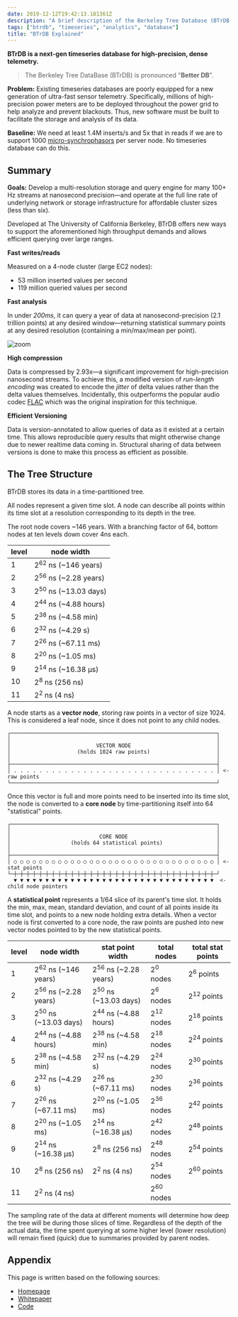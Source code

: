 ```yaml
---
date: 2019-12-12T19:42:13.181361Z
description: "A brief description of the Berkeley Tree Database (BTrDB)"
tags: ["btrdb", "timeseries", "analytics", "database"]
title: "BTrDB Explained"
---
```


**BTrDB is a next-gen timeseries database for high-precision, dense telemetry.**

> The Berkeley Tree DataBase (BTrDB) is pronounced "**Better DB**".

**Problem:** Existing timeseries databases are poorly equipped for a new generation of ultra-fast sensor telemetry. Specifically, millions of high-precision power meters are to be deployed throughout the power grid to help analyze and prevent blackouts. Thus, new software must be built to facilitate the storage and analysis of its data.

**Baseline:** We need at least 1.4M inserts/s and 5x that in reads if we are to support 1000 [micro-synchrophasors] per server node. No timeseries database can do this.

[micro-synchrophasors]:https://arxiv.org/abs/1605.02813

## Summary

**Goals:** Develop a multi-resolution storage and query engine for many 100+ Hz streams at nanosecond precision—and operate at the full line rate of underlying network or storage infrastructure for affordable cluster sizes (less than six).

Developed at The University of California Berkeley, BTrDB offers new ways to support the aforementioned high throughput demands and allows efficient querying over large ranges.

**Fast writes/reads**

Measured on a 4-node cluster (large EC2 nodes):

- 53 million inserted values per second
- 119 million queried values per second

**Fast analysis**

In under _200ms_, it can query a year of data at nanosecond-precision (2.1 trillion points) at any desired window—returning statistical summary points at any desired resolution (containing a min/max/mean per point).

![zoom](/media/post/2019-12-12-btrdb-explained/ui_zoom.gif)

**High compression**

Data is compressed by 2.93x—a significant improvement for high-precision nanosecond streams. To achieve this, a modified version of _run-length encoding_ was created to encode the _jitter_ of delta values rather than the delta values themselves.  Incidentally, this  outperforms the popular audio codec [FLAC] which was the original inspiration for this technique.

[FLAC]:https://xiph.org/flac/

**Efficient Versioning**

Data is version-annotated to allow queries of data as it existed at a certain time.  This allows reproducible query results that might otherwise change due to newer realtime data coming in.  Structural sharing of data between versions is done to make this process as efficient as possible.

## The Tree Structure

BTrDB stores its data in a time-partitioned tree.

All nodes represent a given time slot. A node can describe all points within its time slot at a resolution corresponding to its depth in the tree.

The root node covers ~146 years. With a branching factor of 64, bottom nodes at ten levels down cover 4ns each.

<table class="table table-sm table-striped table-bordered">
<thead>
<tr>
<th>level</th>
<th>node width</th>
</tr>
</thead>
<tbody>
<tr>
<td>1</td>
<td>2<sup>62</sup> ns  (~146 years)</td>
</tr>
<tr>
<td>2</td>
<td>2<sup>56</sup> ns  (~2.28 years)</td>
</tr>
<tr>
<td>3</td>
<td>2<sup>50</sup> ns  (~13.03 days)</td>
</tr>
<tr>
<td>4</td>
<td>2<sup>44</sup> ns  (~4.88 hours)</td>
</tr>
<tr>
<td>5</td>
<td>2<sup>38</sup> ns  (~4.58 min)</td>
</tr>
<tr>
<td>6</td>
<td>2<sup>32</sup> ns  (~4.29 s)</td>
</tr>
<tr>
<td>7</td>
<td>2<sup>26</sup> ns  (~67.11 ms)</td>
</tr>
<tr>
<td>8</td>
<td>2<sup>20</sup> ns  (~1.05 ms)</td>
</tr>
<tr>
<td>9</td>
<td>2<sup>14</sup> ns  (~16.38 µs)</td>
</tr>
<tr>
<td>10</td>
<td>2<sup>8</sup> ns   (256 ns)</td>
</tr>
<tr>
<td>11</td>
<td>2<sup>2</sup> ns   (4 ns)</td>
</tr>
</tbody>
</table>

A node starts as a **vector node**, storing raw points in a vector of size 1024. This is considered a leaf node, since it does not point to any child nodes.

```
┌─────────────────────────────────────────────────────────────────┐
│                                                                 │
│                           VECTOR NODE                           │
│                     (holds 1024 raw points)                     │
│                                                                 │
├─────────────────────────────────────────────────────────────────┤
│ . . . . . . . . . . . . . . . . . . . . . . . . . . . . . . . . │ <- raw points
└─────────────────────────────────────────────────────────────────┘
```

Once this vector is full and more points need to be inserted into its time slot, the node is converted to a **core node** by time-partitioning itself into 64 "statistical" points.

```
┌─────────────────────────────────────────────────────────────────┐
│                                                                 │
│                            CORE NODE                            │
│                   (holds 64 statistical points)                 │
│                                                                 │
├─────────────────────────────────────────────────────────────────┤
│ ○ ○ ○ ○ ○ ○ ○ ○ ○ ○ ○ ○ ○ ○ ○ ○ ○ ○ ○ ○ ○ ○ ○ ○ ○ ○ ○ ○ ○ ○ ○ ○ │ <- stat points
└─┼─┼─┼─┼─┼─┼─┼─┼─┼─┼─┼─┼─┼─┼─┼─┼─┼─┼─┼─┼─┼─┼─┼─┼─┼─┼─┼─┼─┼─┼─┼─┼─┘
  ▼ ▼ ▼ ▼ ▼ ▼ ▼ ▼ ▼ ▼ ▼ ▼ ▼ ▼ ▼ ▼ ▼ ▼ ▼ ▼ ▼ ▼ ▼ ▼ ▼ ▼ ▼ ▼ ▼ ▼ ▼ ▼  <- child node pointers
```

A **statistical point** represents a 1/64 slice of its parent's time slot. It
holds the min, max, mean, standard deviation, and count of all points inside its time slot, and points to a new node holding extra details.  When a vector node is first converted to a core node, the raw points are pushed into new vector nodes pointed to by the new statistical points.

<table class="table table-sm table-striped table-bordered">
<thead>
<tr>
<th>level</th>
<th>node width</th>
<th>stat point width</th>
<th>total nodes</th>
<th>total stat points</th>
</tr>
</thead>

<tbody>
<tr>
<td>1</td>
<td>2<sup>62</sup> ns  (~146 years)</td>
<td>2<sup>56</sup> ns  (~2.28 years)</td>
<td>2<sup>0</sup> nodes</td>
<td>2<sup>6</sup> points</td>
</tr>

<tr>
<td>2</td>
<td>2<sup>56</sup> ns  (~2.28 years)</td>
<td>2<sup>50</sup> ns  (~13.03 days)</td>
<td>2<sup>6</sup> nodes</td>
<td>2<sup>12</sup> points</td>
</tr>

<tr>
<td>3</td>
<td>2<sup>50</sup> ns  (~13.03 days)</td>
<td>2<sup>44</sup> ns  (~4.88 hours)</td>
<td>2<sup>12</sup> nodes</td>
<td>2<sup>18</sup> points</td>
</tr>

<tr>
<td>4</td>
<td>2<sup>44</sup> ns  (~4.88 hours)</td>
<td>2<sup>38</sup> ns  (~4.58 min)</td>
<td>2<sup>18</sup> nodes</td>
<td>2<sup>24</sup> points</td>
</tr>

<tr>
<td>5</td>
<td>2<sup>38</sup> ns  (~4.58 min)</td>
<td>2<sup>32</sup> ns  (~4.29 s)</td>
<td>2<sup>24</sup> nodes</td>
<td>2<sup>30</sup> points</td>
</tr>

<tr>
<td>6</td>
<td>2<sup>32</sup> ns  (~4.29 s)</td>
<td>2<sup>26</sup> ns  (~67.11 ms)</td>
<td>2<sup>30</sup> nodes</td>
<td>2<sup>36</sup> points</td>
</tr>

<tr>
<td>7</td>
<td>2<sup>26</sup> ns  (~67.11 ms)</td>
<td>2<sup>20</sup> ns  (~1.05 ms)</td>
<td>2<sup>36</sup> nodes</td>
<td>2<sup>42</sup> points</td>
</tr>

<tr>
<td>8</td>
<td>2<sup>20</sup> ns  (~1.05 ms)</td>
<td>2<sup>14</sup> ns  (~16.38 µs)</td>
<td>2<sup>42</sup> nodes</td>
<td>2<sup>48</sup> points</td>
</tr>

<tr>
<td>9</td>
<td>2<sup>14</sup> ns  (~16.38 µs)</td>
<td>2<sup>8</sup> ns   (256 ns)</td>
<td>2<sup>48</sup> nodes</td>
<td>2<sup>54</sup> points</td>
</tr>

<tr>
<td>10</td>
<td>2<sup>8</sup> ns   (256 ns)</td>
<td>2<sup>2</sup> ns   (4 ns)</td>
<td>2<sup>54</sup> nodes</td>
<td>2<sup>60</sup> points</td>
</tr>

<tr>
<td>11</td>
<td>2<sup>2</sup> ns   (4 ns)</td>
<td></td>
<td>2<sup>60</sup> nodes</td>
<td></td>
</tr>
</tbody>
</table>

The sampling rate of the data at different moments will determine how deep the tree will be during those slices of time. Regardless of the depth of the actual data, the time spent querying at some higher level (lower resolution) will remain fixed (quick) due to summaries provided by parent nodes.

## Appendix

This page is written based on the following sources:

- [Homepage](http://btrdb.io/)
- [Whitepaper](https://www.usenix.org/system/files/conference/fast16/fast16-papers-andersen.pdf)
- [Code](https://github.com/BTrDB/btrdb-server)
